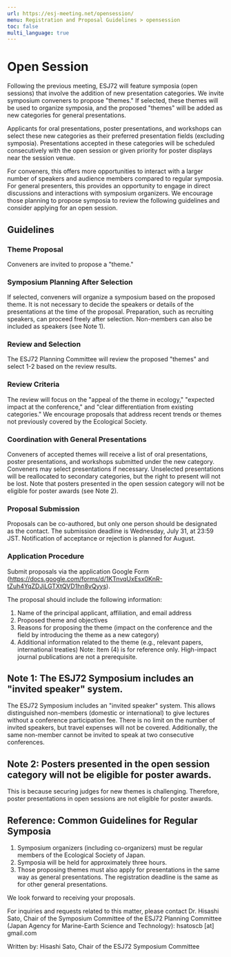 ```yaml
---
url: https://esj-meeting.net/opensession/
menu: Registration and Proposal Guidelines > opensession
toc: false
multi_language: true
---
```


# Open Session

Following the previous meeting, ESJ72 will feature symposia (open sessions) that involve the addition of new presentation categories. We invite symposium conveners to propose "themes." If selected, these themes will be used to organize symposia, and the proposed "themes" will be added as new categories for general presentations.

Applicants for oral presentations, poster presentations, and workshops can select these new categories as their preferred presentation fields (excluding symposia). Presentations accepted in these categories will be scheduled consecutively with the open session or given priority for poster displays near the session venue.

For conveners, this offers more opportunities to interact with a larger number of speakers and audience members compared to regular symposia. For general presenters, this provides an opportunity to engage in direct discussions and interactions with symposium organizers. We encourage those planning to propose symposia to review the following guidelines and consider applying for an open session.

## Guidelines

### Theme Proposal

Conveners are invited to propose a "theme."

### Symposium Planning After Selection

If selected, conveners will organize a symposium based on the proposed theme. It is not necessary to decide the speakers or details of the presentations at the time of the proposal. Preparation, such as recruiting speakers, can proceed freely after selection. Non-members can also be included as speakers (see Note 1).

### Review and Selection

The ESJ72 Planning Committee will review the proposed "themes" and select 1-2 based on the review results.

### Review Criteria

The review will focus on the "appeal of the theme in ecology," "expected impact at the conference," and "clear differentiation from existing categories." We encourage proposals that address recent trends or themes not previously covered by the Ecological Society.

### Coordination with General Presentations

Conveners of accepted themes will receive a list of oral presentations, poster presentations, and workshops submitted under the new category. Conveners may select presentations if necessary. Unselected presentations will be reallocated to secondary categories, but the right to present will not be lost. Note that posters presented in the open session category will not be eligible for poster awards (see Note 2).

### Proposal Submission

Proposals can be co-authored, but only one person should be designated as the contact. The submission deadline is Wednesday, July 31, at 23:59 JST. Notification of acceptance or rejection is planned for August.

### Application Procedure

Submit proposals via the application Google Form (https://docs.google.com/forms/d/1KTnvqUxEsx0KnR-tZuh4YqZDJiLGTXtQVD1hn8vQyys).

The proposal should include the following information:
1. Name of the principal applicant, affiliation, and email address
2. Proposed theme and objectives
3. Reasons for proposing the theme (impact on the conference and the field by introducing the theme as a new category)
4. Additional information related to the theme (e.g., relevant papers, international treaties)
Note: Item (4) is for reference only. High-impact journal publications are not a prerequisite.

## Note 1: The ESJ72 Symposium includes an "invited speaker" system.

The ESJ72 Symposium includes an "invited speaker" system. This allows distinguished non-members (domestic or international) to give lectures without a conference participation fee. There is no limit on the number of invited speakers, but travel expenses will not be covered. Additionally, the same non-member cannot be invited to speak at two consecutive conferences.

## Note 2: Posters presented in the open session category will not be eligible for poster awards.

This is because securing judges for new themes is challenging. Therefore, poster presentations in open sessions are not eligible for poster awards.

## Reference: Common Guidelines for Regular Symposia

1. Symposium organizers (including co-organizers) must be regular members of the Ecological Society of Japan.
2. Symposia will be held for approximately three hours.
3. Those proposing themes must also apply for presentations in the same way as general presentations. The registration deadline is the same as for other general presentations.

We look forward to receiving your proposals.

For inquiries and requests related to this matter, please contact Dr. Hisashi Sato, Chair of the Symposium Committee of the ESJ72 Planning Committee (Japan Agency for Marine-Earth Science and Technology): hsatoscb [at] gmail.com

Written by: Hisashi Sato, Chair of the ESJ72 Symposium Committee